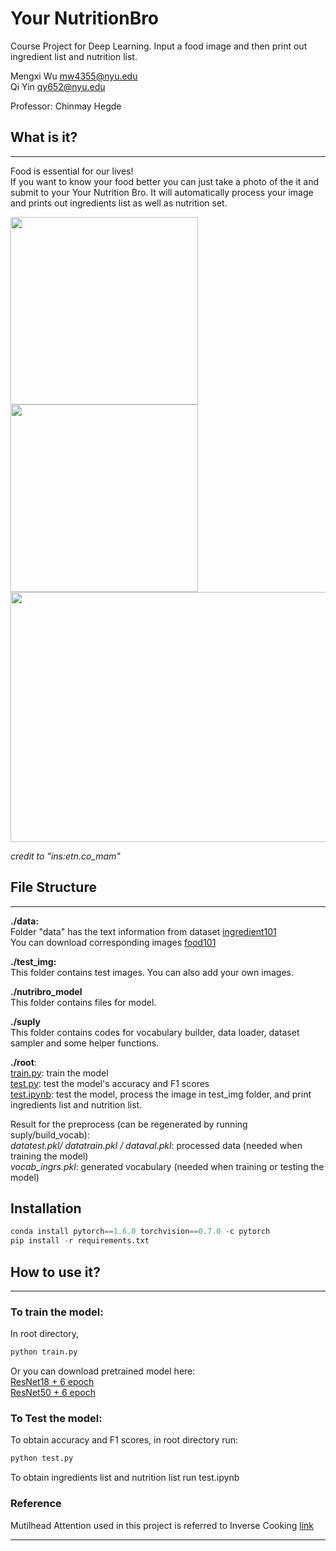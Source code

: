 # Your NutritionBro
Course Project for Deep Learning. Input a food image and then print out ingredient list and nutrition list.    

Mengxi Wu mw4355@nyu.edu  
Qi Yin qy652@nyu.edu    

Professor: Chinmay Hegde        

## What is it?

***

Food is essential for our lives!   
If you want to know your food better you can just take a photo of  the it and submit to your Your Nutrition Bro.
It will automatically process your image and prints out ingredients list as well as nutrition set. 

<img src="https://github.com/yq605879396/Your-NutritionBro/blob/main/images/show2.png" width="300" height="300" /> <img src="https://github.com/yq605879396/Your-NutritionBro/blob/main/images/show1.png" width="300" height="300" />
<img src="https://github.com/yq605879396/Your-NutritionBro/blob/main/images/show3.png" width="600" height="400" /> 

_credit to "ins:etn.co_mam"_

## File Structure

***

**./data:**  
Folder "data" has the text information from dataset [ingredient101](http://www.ub.edu/cvub/ingredients101/)  
You can download corresponding images [food101](https://www.kaggle.com/kmader/food41)

**./test_img:**  
This folder contains test images. You can also add your own images.     

**./nutribro_model**   
This folder contains files for model.        

**./suply**  
This folder contains codes for vocabulary builder, data loader, dataset sampler and some helper functions.  

**./root**:  
[train.py](https://github.com/yq605879396/Your-NutritionBro/blob/main/train.py): train the model  
[test.py](https://github.com/yq605879396/Your-NutritionBro/blob/main/test.py): test the model's accuracy and F1 scores <br>
[test.ipynb](https://github.com/yq605879396/Your-NutritionBro/blob/main/test.ipynb): test the model, process the image in test_img folder, and print ingredients list and nutrition list.

Result for the preprocess (can be regenerated by running suply/build_vocab): <br>
*datatest.pkl/ datatrain.pkl / dataval.pkl*: processed data (needed when training the model)  
*vocab_ingrs.pkl*: generated vocabulary (needed when training or testing the model) 

## Installation
```python
conda install pytorch==1.6.0 torchvision==0.7.0 -c pytorch
pip install -r requirements.txt
``` 

## How to use it?

***

### To train the model:  
In root directory,
```python
python train.py
```

Or you can download pretrained model here:  
[ResNet18 + 6 epoch](https://drive.google.com/file/d/1ycciUE9VthbnHPgRc9iLLZnPvVg2pvLO/view?usp=sharing)  
[ResNet50 + 6 epoch](https://drive.google.com/file/d/1S_r9XkNNpigHHtrBSD8Hy7obSQKsnzuf/view?usp=sharing)  

### To Test the model:  
To obtain accuracy and F1 scores, in root directory run: 
```python
python test.py
``` 
To obtain ingredients list and nutrition list run test.ipynb
### Reference
Mutilhead Attention used in this project is referred to Inverse Cooking [link](https://github.com/facebookresearch/inversecooking)
***

